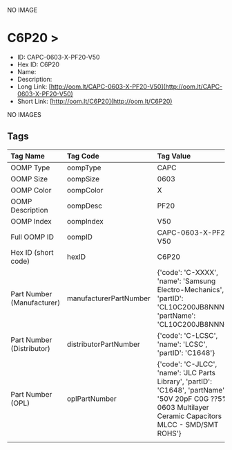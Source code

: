 


  
NO IMAGE  
# C6P20 > 

- ID: CAPC-0603-X-PF20-V50
- Hex ID: C6P20
- Name: 
- Description: 
- Long Link: [http://oom.lt/CAPC-0603-X-PF20-V50](http://oom.lt/CAPC-0603-X-PF20-V50)
- Short Link: [http://oom.lt/C6P20](http://oom.lt/C6P20)
  
NO IMAGES  
## Tags
  

|Tag Name|Tag Code|Tag Value|
| :--- | :--- | :--- |
|OOMP Type|oompType|CAPC|
|OOMP Size|oompSize|0603|
|OOMP Color|oompColor|X|
|OOMP Description|oompDesc|PF20|
|OOMP Index|oompIndex|V50|
|Full OOMP ID|oompID|CAPC-0603-X-PF20-V50|
|Hex ID (short code)|hexID|C6P20|
|Part Number (Manufacturer)|manufacturerPartNumber|{'code': 'C-XXXX', 'name': 'Samsung Electro-Mechanics', 'partID': 'CL10C200JB8NNNC', 'partName': 'CL10C200JB8NNNC'}|
|Part Number (Distributor)|distributorPartNumber|{'code': 'C-LCSC', 'name': 'LCSC', 'partID': 'C1648'}|
|Part Number (OPL)|oplPartNumber|{'code': 'C-JLCC', 'name': 'JLC Parts Library', 'partID': 'C1648', 'partName': '50V 20pF C0G ??5% 0603  Multilayer Ceramic Capacitors MLCC - SMD/SMT ROHS'}|
||||
